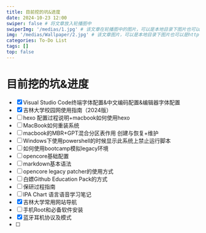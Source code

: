 ```yaml
---
title: 目前挖的坑&进度
date: 2024-10-23 12:00
swiper: false # 将文章放入轮播图中
swiperImg: '/medias/1.jpg' # 该文章在轮播图中的图片，可以是本地目录下图片也可以是http://xxx图片
img: '/medias/Wallpaper/2.jpg' # 该文章图片，可以是本地目录下图片也可以是http://xxx图片
categories: To-Do List
tags: []
top: false
---
```




# 目前挖的坑&进度

- [x] Visual Studio Code终端字体配置&中文编码配置&编辑器字体配置
- [x] 吉林大学校园网使用指南（2024版）
- [ ] hexo 配置过程说明+macbook如何使用hexo
- [ ] MacBook如何重装系统
- [ ] macbook的MBR+GPT混合分区表作用 创建与恢复+维护
- [ ] Windows下使用powershell的时候显示此系统上禁止运行脚本
- [ ] 如何使用bootcamp模拟legacy环境
- [ ] opencore基础配置
- [ ] markdown基本语法
- [ ] opencore legacy patcher的使用方式
- [ ] 白嫖Github Education Pack的方式
- [ ] 保研过程指南
- [ ] IPA Chart 语言语音学习笔记
- [x] 吉林大学常用网站导航
- [ ] 手机Root和必备软件安装
- [x] 蓝牙耳机协议及模式
- [ ] 
